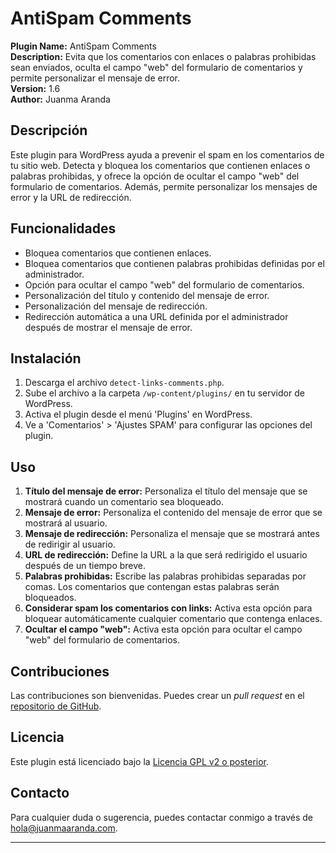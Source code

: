 # AntiSpam Comments

**Plugin Name:** AntiSpam Comments  
**Description:** Evita que los comentarios con enlaces o palabras prohibidas sean enviados, oculta el campo "web" del formulario de comentarios y permite personalizar el mensaje de error.  
**Version:** 1.6  
**Author:** Juanma Aranda

## Descripción

Este plugin para WordPress ayuda a prevenir el spam en los comentarios de tu sitio web. Detecta y bloquea los comentarios que contienen enlaces o palabras prohibidas, y ofrece la opción de ocultar el campo "web" del formulario de comentarios. Además, permite personalizar los mensajes de error y la URL de redirección.

## Funcionalidades

- Bloquea comentarios que contienen enlaces.
- Bloquea comentarios que contienen palabras prohibidas definidas por el administrador.
- Opción para ocultar el campo "web" del formulario de comentarios.
- Personalización del título y contenido del mensaje de error.
- Personalización del mensaje de redirección.
- Redirección automática a una URL definida por el administrador después de mostrar el mensaje de error.

## Instalación

1. Descarga el archivo `detect-links-comments.php`.
2. Sube el archivo a la carpeta `/wp-content/plugins/` en tu servidor de WordPress.
3. Activa el plugin desde el menú 'Plugins' en WordPress.
4. Ve a 'Comentarios' > 'Ajustes SPAM' para configurar las opciones del plugin.

## Uso

1. **Título del mensaje de error:** Personaliza el título del mensaje que se mostrará cuando un comentario sea bloqueado.
2. **Mensaje de error:** Personaliza el contenido del mensaje de error que se mostrará al usuario.
3. **Mensaje de redirección:** Personaliza el mensaje que se mostrará antes de redirigir al usuario.
4. **URL de redirección:** Define la URL a la que será redirigido el usuario después de un tiempo breve.
5. **Palabras prohibidas:** Escribe las palabras prohibidas separadas por comas. Los comentarios que contengan estas palabras serán bloqueados.
6. **Considerar spam los comentarios con links:** Activa esta opción para bloquear automáticamente cualquier comentario que contenga enlaces.
7. **Ocultar el campo "web":** Activa esta opción para ocultar el campo "web" del formulario de comentarios.

## Contribuciones

Las contribuciones son bienvenidas. Puedes crear un *pull request* en el [repositorio de GitHub](https://github.com/JuanmaAranda/antispam_comments).

## Licencia

Este plugin está licenciado bajo la [Licencia GPL v2 o posterior](https://www.gnu.org/licenses/gpl-2.0.html).

## Contacto

Para cualquier duda o sugerencia, puedes contactar conmigo a través de hola@juanmaaranda.com.

---
